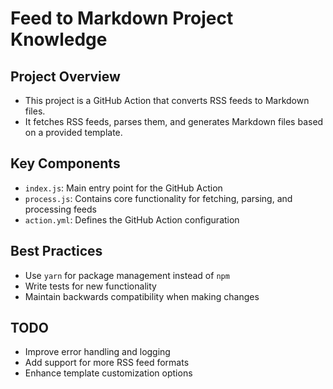 # Feed to Markdown Project Knowledge

## Project Overview
- This project is a GitHub Action that converts RSS feeds to Markdown files.
- It fetches RSS feeds, parses them, and generates Markdown files based on a provided template.

## Key Components
- `index.js`: Main entry point for the GitHub Action
- `process.js`: Contains core functionality for fetching, parsing, and processing feeds
- `action.yml`: Defines the GitHub Action configuration

## Best Practices
- Use `yarn` for package management instead of `npm`
- Write tests for new functionality
- Maintain backwards compatibility when making changes

## TODO
- Improve error handling and logging
- Add support for more RSS feed formats
- Enhance template customization options

